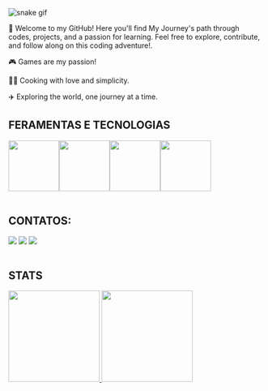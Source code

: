 ![snake gif](https://github.com/MarcelloGcL/MarcelloGcL/blob/output/github-contribution-grid-snake.svg)


🌱 Welcome to my GitHub! Here you'll find My Journey's path through codes, projects, and a passion for learning. Feel free to explore, contribute, and follow along on this coding adventure!.

🎮 Games are my passion!

👨‍🍳 Cooking with love and simplicity.

✈️ Exploring the world, one journey at a time.

## FERAMENTAS E TECNOLOGIAS
<div style="display: flex;">
    <img src="https://cdn.jsdelivr.net/gh/devicons/devicon/icons/javascript/javascript-original.svg" width="100" height="100" />
    <img src="https://cdn.jsdelivr.net/gh/devicons/devicon/icons/html5/html5-original-wordmark.svg" width="100" height="100" />
    <img src="https://cdn.jsdelivr.net/gh/devicons/devicon/icons/react/react-original.svg" width="100" height="100" />
    <img src="https://cdn.jsdelivr.net/gh/devicons/devicon/icons/css3/css3-original-wordmark.svg" width="100" height="100" />
</div>
<br>



## CONTATOS:

<div>
<a href="https://www.instagram.com/marcello_gcl/" target="_blank"><img loading="lazy" src="https://img.shields.io/badge/-Instagram-%23E4405F?style=for-the-badge&logo=instagram&logoColor=white" target="_blank"></a>
<a href = "mailto:Marcellodev784@gmail.com"><img loading="lazy" src="https://img.shields.io/badge/Gmail-D14836?style=for-the-badge&logo=gmail&logoColor=white" target="_blank"></a>
<a href="https://www.linkedin.com/in/marcello-garcia-30460b212/" target="_blank"><img loading="lazy" src="https://img.shields.io/badge/-LinkedIn-%230077B5?style=for-the-badge&logo=linkedin&logoColor=white" target="_blank"></a>   
</div>

<br>

## STATS
<div>
<a href="https://github.com/MarcelloGcL">
<img loading="lazy" height="180em" src="https://github-readme-stats.vercel.app/api/top-langs/?username=MarcelloGcL&layout=compact&langs_count=7&theme=dracula"/>
<img loading="lazy" height="180em" src="https://github-readme-stats.vercel.app/api?username=MarcelloGcL&show_icons=true&theme=dracula&include_all_commits=true&count_private=true"/>
</div>





          
          
          
